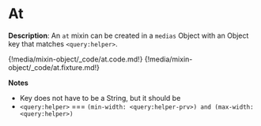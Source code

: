 # At
<div class="te-verified"></div>

__Description__: An `at` mixin can be created in a `medias` Object with an Object key that matches `<query:helper>`.

{!media/mixin-object/_code/at.code.md!}
{!media/mixin-object/_code/at.fixture.md!}

__Notes__

+ Key does not have to be a String, but it should be
+ `<query:helper>` <span data-nbsp="3"></span> === <span data-nbsp="3"></span> `(min-width: <query:helper-prv>) and (max-width: <query:helper>)`

<div class="cf"></div>
<div class="end"></div>

